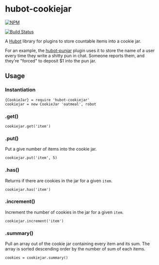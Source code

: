 # hubot-cookiejar

[![NPM](https://nodei.co/npm/hubot-cookiejar.png)](https://nodei.co/npm/hubot-cookiejar/)

[![Build Status](https://travis-ci.org/jonursenbach/hubot-cookiejar.png)](https://travis-ci.org/jonursenbach/hubot-cookiejar)

A [Hubot](https://github.com/github/hubot) library for plugins to store countable items into a cookie jar.

For an example, the [hubot-punjar](https://github.com/jonursenbach/hubot-punjar) plugin uses it to store the name of a user every time they write a shitty pun in chat. Someone reports them, and they're "forced" to deposit $1 into the pun jar.

## Usage
### Instantiation
```
{CookieJar} = require 'hubot-cookiejar'
cookiejar = new CookieJar 'oatmeal', robot
```

### .get()
```
cookiejar.get('item')
```

### .put()
Put a give number of items into the cookie jar.

```
cookiejar.put('item', 5)
```

### .has()
Returns if there are cookies in the jar for a given ```item```.

```
cookiejar.has('item')
```

### .increment()
Increment the number of cookies in the jar for a given ```item```.

```
cookiejar.increment('item')
```

### .summary()
Pull an array out of the cookie jar containing every item and its sum. The array is sorted descending order by the number of sum of each items.

```
cookies = cookiejar.summary()
```
